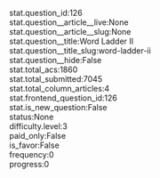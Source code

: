 stat.question_id:126  
stat.question__article__live:None  
stat.question__article__slug:None  
stat.question__title:Word Ladder II  
stat.question__title_slug:word-ladder-ii  
stat.question__hide:False  
stat.total_acs:1860  
stat.total_submitted:7045  
stat.total_column_articles:4  
stat.frontend_question_id:126  
stat.is_new_question:False  
status:None  
difficulty.level:3  
paid_only:False  
is_favor:False  
frequency:0  
progress:0  
